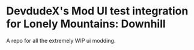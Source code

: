 # DevdudeX's Mod UI test integration for Lonely Mountains: Downhill
A repo for all the extremely WIP ui modding.


